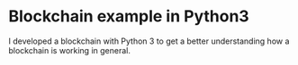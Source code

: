 # Blockchain example in Python3

I developed a blockchain with Python 3 to get a better understanding how a blockchain is working in general.
